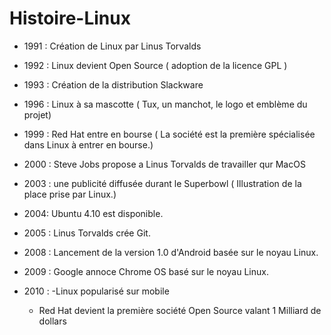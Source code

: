 # Histoire-Linux

- 1991 : Création de Linux par Linus Torvalds
- 1992 : Linux devient Open Source ( adoption de la licence GPL )
- 1993 : Création de la distribution Slackware
- 1996 : Linux à sa mascotte ( Tux, un manchot, le logo et emblème du projet)
- 1999 : Red Hat entre en bourse ( La société est la première spécialisée dans Linux à entrer en bourse.)
- 2000 : Steve Jobs propose a Linus Torvalds de travailler qur MacOS
- 2003 : une publicité diffusée durant le Superbowl ( Illustration de la place prise par Linux.)
- 2004: Ubuntu 4.10 est disponible. 
- 2005 : Linus Torvalds crée Git.
- 2008 : Lancement de la version 1.0 d'Android basée sur le noyau Linux.
- 2009 : Google annoce Chrome OS basé sur le noyau Linux. 
- 2010 : -Linux popularisé sur mobile 
      
     - Red Hat devient la première société Open Source valant 1 Milliard de dollars
